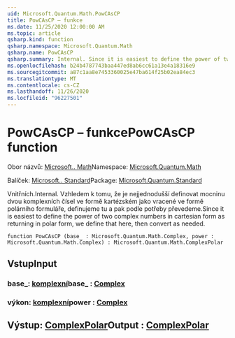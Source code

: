 ```yaml
---
uid: Microsoft.Quantum.Math.PowCAsCP
title: PowCAsCP – funkce
ms.date: 11/25/2020 12:00:00 AM
ms.topic: article
qsharp.kind: function
qsharp.namespace: Microsoft.Quantum.Math
qsharp.name: PowCAsCP
qsharp.summary: Internal. Since it is easiest to define the power of two complex numbers in cartesian form as returning in polar form, we define that here, then convert as needed.
ms.openlocfilehash: b24b4787743baa447ed8ab6cc61a13e4a18316e9
ms.sourcegitcommit: a87c1aa8e7453360025e47ba614f25b02ea84ec3
ms.translationtype: MT
ms.contentlocale: cs-CZ
ms.lasthandoff: 11/26/2020
ms.locfileid: "96227501"
---
```

# <a name="powcascp-function"></a><span data-ttu-id="ee6a2-102">PowCAsCP – funkce</span><span class="sxs-lookup"><span data-stu-id="ee6a2-102">PowCAsCP function</span></span>

<span data-ttu-id="ee6a2-103">Obor názvů: [Microsoft.. Math](xref:Microsoft.Quantum.Math)</span><span class="sxs-lookup"><span data-stu-id="ee6a2-103">Namespace: [Microsoft.Quantum.Math](xref:Microsoft.Quantum.Math)</span></span>

<span data-ttu-id="ee6a2-104">Balíček: [Microsoft.. Standard](https://nuget.org/packages/Microsoft.Quantum.Standard)</span><span class="sxs-lookup"><span data-stu-id="ee6a2-104">Package: [Microsoft.Quantum.Standard](https://nuget.org/packages/Microsoft.Quantum.Standard)</span></span>


<span data-ttu-id="ee6a2-105">Vnitřních.</span><span class="sxs-lookup"><span data-stu-id="ee6a2-105">Internal.</span></span> <span data-ttu-id="ee6a2-106">Vzhledem k tomu, že je nejjednodušší definovat mocninu dvou komplexních čísel ve formě kartézském jako vracené ve formě polárního formuláře, definujeme tu a pak podle potřeby převedeme.</span><span class="sxs-lookup"><span data-stu-id="ee6a2-106">Since it is easiest to define the power of two complex numbers in cartesian form as returning in polar form, we define that here, then convert as needed.</span></span>

```qsharp
function PowCAsCP (base_ : Microsoft.Quantum.Math.Complex, power : Microsoft.Quantum.Math.Complex) : Microsoft.Quantum.Math.ComplexPolar
```


## <a name="input"></a><span data-ttu-id="ee6a2-107">Vstup</span><span class="sxs-lookup"><span data-stu-id="ee6a2-107">Input</span></span>

### <a name="base_--complex"></a><span data-ttu-id="ee6a2-108">base_: [komplexní](xref:Microsoft.Quantum.Math.Complex)</span><span class="sxs-lookup"><span data-stu-id="ee6a2-108">base_ : [Complex](xref:Microsoft.Quantum.Math.Complex)</span></span>




### <a name="power--complex"></a><span data-ttu-id="ee6a2-109">výkon: [komplexní](xref:Microsoft.Quantum.Math.Complex)</span><span class="sxs-lookup"><span data-stu-id="ee6a2-109">power : [Complex](xref:Microsoft.Quantum.Math.Complex)</span></span>





## <a name="output--complexpolar"></a><span data-ttu-id="ee6a2-110">Výstup: [ComplexPolar](xref:Microsoft.Quantum.Math.ComplexPolar)</span><span class="sxs-lookup"><span data-stu-id="ee6a2-110">Output : [ComplexPolar](xref:Microsoft.Quantum.Math.ComplexPolar)</span></span>

